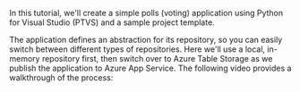 In this tutorial, we'll create a simple polls (voting) application using Python for Visual Studio (PTVS) and a sample project template.

The application defines an abstraction for its repository, so you can easily switch between different types of repositories. Here we'll use a local, in-memory repository first, then switch over to Azure Table Storage as we publish the application to Azure App Service. The following video provides a walkthrough of the process: